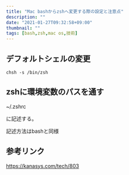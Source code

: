 ```yaml
---
title: "Mac bashからzshへ変更する際の設定と注意点"
description: ""
date: "2021-01-27T09:32:58+09:00"
thumbnail: ""
tags: [bash,zsh,mac os,技術]
---
```

## デフォルトシェルの変更
```
chsh -s /bin/zsh
```

## zshに環境変数のパスを通す

~/.zshrc

に記述する。

記述方法はbashと同様

## 参考リンク

https://kanasys.com/tech/803

